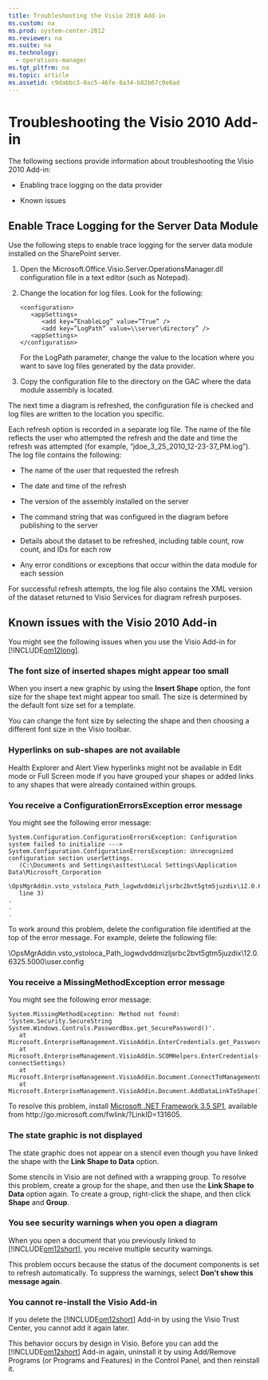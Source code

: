 ```yaml
---
title: Troubleshooting the Visio 2010 Add-in
ms.custom: na
ms.prod: system-center-2012
ms.reviewer: na
ms.suite: na
ms.technology: 
  - operations-manager
ms.tgt_pltfrm: na
ms.topic: article
ms.assetid: c9dabbc3-0ac5-46fe-8a34-b82b67c0e6ad
---
```

# Troubleshooting the Visio 2010 Add-in
The following sections provide information about troubleshooting the Visio 2010 Add\-in:

-   Enabling trace logging on the data provider

-   Known issues

## Enable Trace Logging for the Server Data Module
Use the following steps to enable trace logging for the server data module installed on the SharePoint server.

1.  Open the Microsoft.Office.Visio.Server.OperationsManager.dll configuration file in a text editor \(such as Notepad\).

2.  Change the location for log files. Look for the following:

    ```
    <configuration>
       <appSettings>
          <add key=”EnableLog” value=”True” />
          <add key=”LogPath” value=\\server\directory” />
       <appSettings>
    </configuration>
    ```

    For the LogPath parameter, change the value to the location where you want to save log files generated by the data provider.

3.  Copy the configuration file to the directory on the GAC where the data module assembly is located.

The next time a diagram is refreshed, the configuration file is checked and log files are written to the location you specific.

Each refresh option is recorded in a separate log file. The name of the file reflects the user who attempted the refresh and the date and time the refresh was attempted \(for example, “jdoe\_3\_25\_2010\_12\-23\-37\_PM.log”\). The log file contains the following:

-   The name of the user that requested the refresh

-   The date and time of the refresh

-   The version of the assembly installed on the server

-   The command string that was configured in the diagram before publishing to the server

-   Details about the dataset to be refreshed, including table count, row count, and IDs for each row

-   Any error conditions or exceptions that occur within the data module for each session

For successful refresh attempts, the log file also contains the XML version of the dataset returned to Visio Services for diagram refresh purposes.

## Known issues with the Visio 2010 Add\-in
You might see the following issues when you use the Visio Add\-in for [!INCLUDE[om12long](Token/om12long_md.md)].

### The font size of inserted shapes might appear too small
When you insert a new graphic by using the **Insert Shape** option, the font size for the shape text might appear too small. The size is determined by the default font size set for a template.

You can change the font size by selecting the shape and then choosing a different font size in the Visio toolbar.

### Hyperlinks on sub\-shapes are not available
Health Explorer and Alert View hyperlinks might not be available in Edit mode or Full Screen mode if you have grouped your shapes or added links to any shapes that were already contained within groups.

### You receive a ConfigurationErrorsException error message
You might see the following error message:

```
System.Configuration.ConfigurationErrorsException: Configuration system failed to initialize ---> 
System.Configuration.ConfigurationErrorsException: Unrecognized configuration section userSettings. 
   (C:\Documents and Settings\asttest\Local Settings\Application Data\Microsoft_Corporation
   \OpsMgrAddin.vsto_vstoloca_Path_logwdvddmizljsrbc2bvt5gtm5juzdix\12.0.6325.5000\user.config      
   line 3)
.
.
.
```

To work around this problem, delete the configuration file identified at the top of the error message. For example, delete the following file:

\\OpsMgrAddin.vsto\_vstoloca\_Path\_logwdvddmizljsrbc2bvt5gtm5juzdix\\12.0.6325.5000\\user.config

### You receive a MissingMethodException error message
You might see the following error message:

```
System.MissingMethodException: Method not found: 'System.Security.SecureString System.Windows.Controls.PasswordBox.get_SecurePassword()'.
   at Microsoft.EnterpriseManagement.VisioAddin.EnterCredentials.get_Password()
   at Microsoft.EnterpriseManagement.VisioAddin.SCOMHelpers.EnterCredentials(ManagementGroupConnectionSettings& connectSettings)
   at Microsoft.EnterpriseManagement.VisioAddin.Document.ConnectToManagementGroup()
   at Microsoft.EnterpriseManagement.VisioAddin.Document.AddDataLinkToShape()

```

To resolve this problem, install [Microsoft .NET Framework 3.5 SP1](http://go.microsoft.com/fwlink/?LinkID=131605), available from http:\/\/go.microsoft.com\/fwlink\/?LinkID\=131605.

### The state graphic is not displayed
The state graphic does not appear on a stencil even though you have linked the shape with the **Link Shape to Data** option.

Some stencils in Visio are not defined with a wrapping group. To resolve this problem, create a group for the shape, and then use the **Link Shape to Data** option again. To create a group, right\-click the shape, and then click **Shape** and **Group**.

### You see security warnings when you open a diagram
When you open a document that you previously linked to [!INCLUDE[om12short](Token/om12short_md.md)], you receive multiple security warnings.

This problem occurs because the status of the document components is set to refresh automatically. To suppress the warnings, select **Don’t show this message again**.

### You cannot re\-install the Visio Add\-in
If you delete the [!INCLUDE[om12short](Token/om12short_md.md)] Add\-in by using the Visio Trust Center, you cannot add it again later.

This behavior occurs by design in Visio. Before you can add the [!INCLUDE[om12short](Token/om12short_md.md)] Add\-in again, uninstall it by using Add\/Remove Programs \(or Programs and Features\) in the Control Panel, and then reinstall it.


